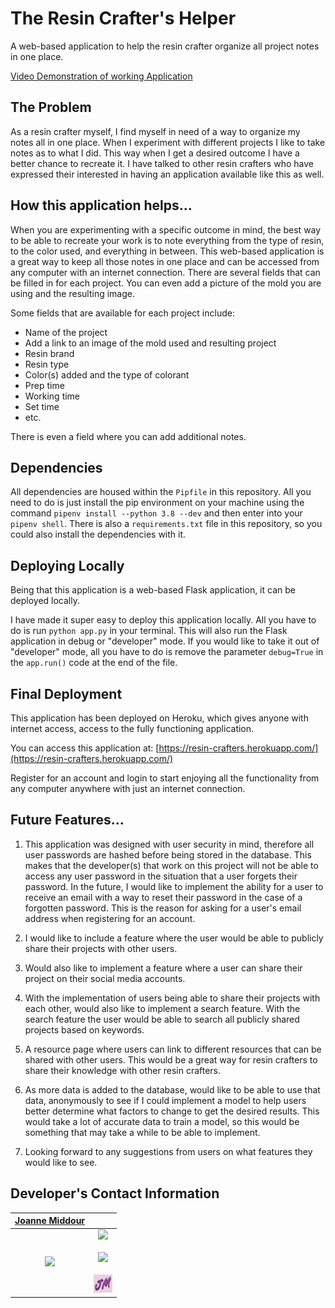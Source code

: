 # The Resin Crafter's Helper

A web-based application to help the resin crafter organize all project notes in one place.

[Video Demonstration of working Application](https://youtu.be/86l4B5phzJM)

## The Problem
As a resin crafter myself, I find myself in need of a way to organize my notes all in one place. When I experiment with different projects I like to take notes as to what I did. This way when I get a desired outcome I have a better chance to recreate it. I have talked to other resin crafters who have expressed their interested in having an application available like this as well.

## How this application helps...
When you are experimenting with a specific outcome in mind, the best way to be able to recreate your work is to note everything from the type of resin, to the color used, and everything in between. This web-based application is a great way to keep all those notes in one place and can be accessed from any computer with an internet connection. There are several fields that can be filled in for each project. You can even add a picture of the mold you are using and the resulting image.

Some fields that are available for each project include:
- Name of the project
- Add a link to an image of the mold used and resulting project
- Resin brand
- Resin type
- Color(s) added and the type of colorant
- Prep time
- Working time
- Set time
- etc.

There is even a field where you can add additional notes.

## Dependencies
All dependencies are housed within the `Pipfile` in this repository. All you need to do is just install the pip environment on your machine using the command `pipenv install --python 3.8 --dev` and then enter into your `pipenv shell`. There is also a `requirements.txt` file in this repository, so you could also install the dependencies with it.

## Deploying Locally
Being that this application is a web-based Flask application, it can be deployed locally.

I have made it super easy to deploy this application locally. All you have to do is run `python app.py` in your terminal. This will also run the Flask application in debug or "developer" mode. If you would like to take it out of "developer" mode, all you have to do is remove the parameter `debug=True` in the `app.run()` code at the end of the file.

## Final Deployment
This application has been deployed on Heroku, which gives anyone with internet access, access to the fully functioning application. 

You can access this application at: [https://resin-crafters.herokuapp.com/](https://resin-crafters.herokuapp.com/)

Register for an account and login to start enjoying all the functionality from any computer anywhere with just an internet connection.

## Future Features...
1. This application was designed with user security in mind, therefore all user passwords are hashed before being stored in the database. This makes that the developer(s) that work on this project will not be able to access any user password in the situation that a user forgets their password. In the future, I would like to implement the ability for a user to receive an email with a way to reset their password in the case of a forgotten password. This is the reason for asking for a user's email address when registering for an account.

2. I would like to include a feature where the user would be able to publicly share their projects with other users. 

3. Would also like to implement a feature where a user can share their project on their social media accounts.

4. With the implementation of users being able to share their projects with each other, would also like to implement a search feature. With the search feature the user would be able to search all publicly shared projects based on keywords.

5. A resource page where users can link to different resources that can be shared with other users. This would be a great way for resin crafters to share their knowledge with other resin crafters.

6. As more data is added to the database, would like to be able to use that data, anonymously to see if I could implement a model to help users better determine what factors to change to get the desired results. This would take a lot of accurate data to train a model, so this would be something that may take a while to be able to implement.

7. Looking forward to any suggestions from users on what features they would like to see.

## Developer's Contact Information
| [Joanne Middour](https://github.com/jmmiddour) | |
| :---: | :---: | 
| [<img src="https://avatars.githubusercontent.com/u/64432505?s=400&u=fad1eeb4a6b675f1fb6f0461fe1a231a68d6ad98&v=4" width = "180" />](https://github.com/jmmiddour) | [<img src="https://github.com/favicon.ico" width="30"> ](https://github.com/jmmiddour) <br><br> [<img src="https://static.licdn.com/sc/h/al2o9zrvru7aqj8e1x2rzsrca" width="30">](https://www.linkedin.com/in/joanne-middour/) <br><br> [<img src="https://raw.githubusercontent.com/jmmiddour/jmmiddour.github.io/master/assets/img/favicon.jpg" width="30">](https://joannemiddour.com/) |
